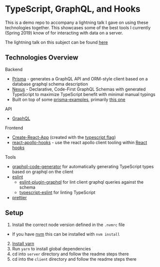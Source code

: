# TypeScript, GraphQL, and Hooks

This is a demo repo to accompany a lightning talk I gave on using these technologies together. This showcases some of the best tools I currently (Spring 2019) know of for interacting with data on a server.

The lightning talk on this subject can be found [here](https://youtu.be/iBlGIS-UQsw?t=1196)

## Technologies Overview

Backend
- [Prisma](https://www.prisma.io/) - generates a GraphQL API and ORM-style client based on a database graphql schema description
- [Nexus](https://nexus.js.org/) - Declarative, Code-First GraphQL Schemas with generated TypeScript to maximize TypeScript benefit with minimal manual typings
- Built on top of some [prisma-examples](https://github.com/prisma/prisma-examples), primarily [this one](https://github.com/prisma/prisma-examples/tree/master/typescript/graphql-auth)

API
- [GraphQL](https://graphql.org/)

Frontend
- [Create-React-App](https://github.com/facebook/create-react-app) (created with the [typescript flag](https://facebook.github.io/create-react-app/docs/adding-typescript#docsNav))
- [react-apollo-hooks](https://github.com/trojanowski/react-apollo-hooks) - use the react apollo client tooling within [React hooks](https://reactjs.org/docs/hooks-intro.html)

Tools
- [graphql-code-generator](https://graphql-code-generator.com/) for automatically generating TypeScript types based on graphql on the client
- [eslint](https://eslint.org/)
  - [eslint-plugin-graphql](https://github.com/apollographql/eslint-plugin-graphql) for lint client graphql queries against the schema
  - [typescript-eslint](https://github.com/typescript-eslint/typescript-eslint) for linting TypeScript
- [prettier](https://prettier.io/)

## Setup

1. Install the correct node version defined in the `.nvmrc` file
  - If you have [nvm](https://github.com/creationix/nvm) this can be installed with `nvm install`
2. [Install yarn](https://yarnpkg.com/en/docs/install)
3. Run `yarn` to install global dependencies
4. cd into `server` directory and follow the readme steps there
5. cd into the `client` directory and follow the readme steps there